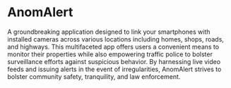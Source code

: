 # AnomAlert
A groundbreaking application designed to link your smartphones with installed cameras across various locations including homes, shops, roads, and highways. This multifaceted app offers users a convenient means to monitor their properties while also empowering traffic police to bolster surveillance efforts against suspicious behavior. By harnessing live video feeds and issuing alerts in the event of irregularities, AnomAlert strives to bolster community safety, tranquility, and law enforcement.

